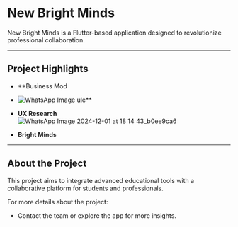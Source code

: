 # New Bright Minds

New Bright Minds is a Flutter-based application designed to revolutionize  professional collaboration.

---

## Project Highlights

- **Business Mod
- ![WhatsApp Image ](https://github.com/user-attachments/assets/14bf867b-c840-4baf-97ab-b93fea7a152f)
ule**  


- **UX Research**  
![WhatsApp Image 2024-12-01 at 18 14 43_b0ee9ca6](https://github.com/user-attachments/assets/d548a607-60a8-42d9-b683-b55608c8c72c)

- **Bright Minds**
  

---

## About the Project

This project aims to integrate advanced educational tools with a collaborative platform for students and professionals.

For more details about the project:
- Contact the team or explore the app for more insights.
